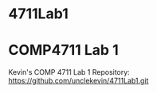 # 4711Lab1
COMP4711 Lab 1
==============

Kevin's COMP 4711 Lab 1 Repository:
https://github.com/unclekevin/4711Lab1.git